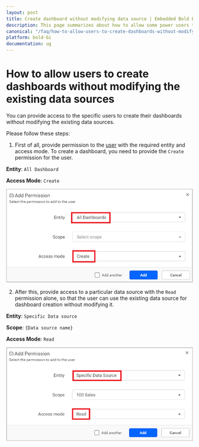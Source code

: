 ```yaml
---
layout: post
title: Create dashboard without modifying data source | Embedded Bold BI
description: This page summarizes about how to allow some power users to create dashboards without modifying the existing data source in Embedded Bold BI Web designer.
canonical: "/faq/how-to-allow-users-to-create-dashboards-without-modifying-the-existing-data-sources/"
platform: bold-bi
documentation: ug
---
```


# How to allow users to create dashboards without modifying the existing data sources

You can provide access to the specific users to create their dashboards without modifying the existing data sources.

Please follow these steps:

1. First of all, provide permission to the [user](/working-with-dashboards/share-dashboards/manage-permissions/#manage-permissions---users) with the required entity and access mode. To create a dashboard, you need to provide the `Create` permission for the user.

**Entity**: `All Dashboard`

**Access Mode**: `Create`

![Create All Dashboards Access](/static/assets/faq/images/create-all-dashboards.png#width=400px;height=200px)

2. After this, provide access to a particular data source with the `Read` permission alone, so that the user can use the existing data source for dashboard creation without modifying it.

**Entity**: `Specific Data source`

**Scope**: `{Data source name}` 

**Access Mode**: `Read`

![Provide Read Permission to User](/static/assets/faq/images/provide-read-permission-to-ds.png#width=400px;height=200px)